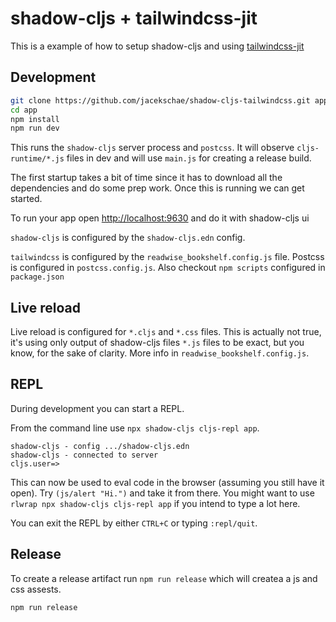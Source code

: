 # shadow-cljs + tailwindcss-jit

This is a example of how to setup shadow-cljs and  using [tailwindcss-jit](https://github.com/tailwindlabs/tailwindcss-jit)

## Development

```bash
git clone https://github.com/jacekschae/shadow-cljs-tailwindcss.git app
cd app
npm install
npm run dev
```

This runs the `shadow-cljs` server process and `postcss`. It will observe `cljs-runtime/*.js` files in dev and will use `main.js` for creating a release build.

The first startup takes a bit of time since it has to download all the dependencies and do some prep work. Once this is running we can get started.

To run your app open [http://localhost:9630](http://localhost:9630) and do it with shadow-cljs ui

`shadow-cljs` is configured by the `shadow-cljs.edn` config.

`tailwindcss` is configured by the `readwise_bookshelf.config.js` file. Postcss is configured in `postcss.config.js`. Also checkout `npm scripts` configured in `package.json`


## Live reload

Live reload is configured for `*.cljs` and `*.css` files. This is actually not true, it's using only output of shadow-cljs files `*.js` files to be exact, but you know, for the sake of clarity. More info in `readwise_bookshelf.config.js`.

## REPL

During development you can start a REPL.

From the command line use `npx shadow-cljs cljs-repl app`.

```
shadow-cljs - config .../shadow-cljs.edn
shadow-cljs - connected to server
cljs.user=>
```

This can now be used to eval code in the browser (assuming you still have it open). Try `(js/alert "Hi.")` and take it from there. You might want to use `rlwrap npx shadow-cljs cljs-repl app` if you intend to type a lot here.

You can exit the REPL by either `CTRL+C` or typing `:repl/quit`.

## Release

To create a release artifact run `npm run release` which will createa a js and css assests.

```
npm run release
```
